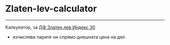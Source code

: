 # Zlaten-lev-calculator

---

Калкулатор, за [ДФ Златен лев Индекс 30](http://www.zlatenlev.com/capital/index.php?pid=4)

* изчислява парите ни спрямо днешната цена на дял
